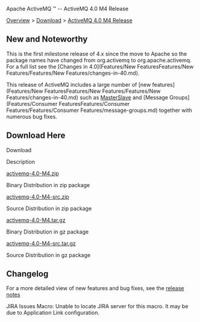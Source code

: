 Apache ActiveMQ ™ -- ActiveMQ 4.0 M4 Release 

[Overview](overview.md) > [Download](OverviewOverview/Overview/download.md) > [ActiveMQ 4.0 M4 Release](Overview/DownloadOverview/Download/Overview/Download/activemq-40-m4-release.md)


New and Noteworthy
------------------

This is the first milestone release of 4.x since the move to Apache so the package names have changed from org.activemq to org.apache.activemq. For a full list see the [Changes in 4.0](Features/New FeaturesFeatures/New Features/Features/New Features/changes-in-40.md).

This release of ActiveMQ includes a large number of [new features](Features/New FeaturesFeatures/New Features/Features/New Features/changes-in-40.md) such as [MasterSlave](Features/ClusteringFeatures/Clustering/Features/Clustering/masterslave.md) and [Message Groups](Features/Consumer FeaturesFeatures/Consumer Features/Features/Consumer Features/message-groups.md) together with numerous bug fixes.

Download Here
-------------

Download

Description

[activemq-4.0-M4.zip](http://cvs.apache.org/repository/incubator-activemq/distributions/activemq-4.0-M4.zip)

Binary Distribution in zip package

[activemq-4.0-M4-src.zip](http://cvs.apache.org/repository/incubator-activemq/distributions/activemq-4.0-M4-src.zip)

Source Distribution in zip package

[activemq-4.0-M4.tar.gz](http://cvs.apache.org/repository/incubator-activemq/distributions/activemq-4.0-M4.tar.gz)

Binary Distribution in gz package

[activemq-4.0-M4-src.tar.gz](http://cvs.apache.org/repository/incubator-activemq/distributions/activemq-4.0-M4-src.tar.gz)

Source Distribution in gz package

Changelog
---------

For a more detailed view of new features and bug fixes, see the [release notes](http://jira.activemq.org/jira/secure/ReleaseNote.jspa?projectId=10520&styleName=Html&version=11726)

JIRA Issues Macro: Unable to locate JIRA server for this macro. It may be due to Application Link configuration.

